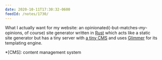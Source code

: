 ```yaml
---
date: 2020-10-11T17:30:32-0600
feedId: /notes/1730/
---
```


What I actually want for my website: an opinionated(-but-matches-*my*-opinions, of course) site generator written in [Rust](https://www.rust-lang.org) which acts like a static site generator but has a tiny server with [a tiny CMS](https://fasterthanli.me/articles/a-new-website-for-2020) and uses [Glimmer](https://github.com/glimmerjs) for its templating engine.

*[CMS]: content management system
